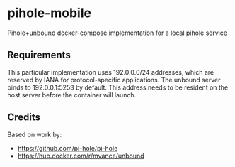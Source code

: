 # pihole-mobile

Pihole+unbound docker-compose implementation for a local pihole service

## Requirements

This particular implementation uses 192.0.0.0/24 addresses, which are reserved
by IANA for protocol-specific applications.  The unbound server binds to 192.0.0.1:5253
by default.  This address needs to be resident on the host server before the container 
will launch.

## Credits

Based on work by:

* https://github.com/pi-hole/pi-hole
* https://hub.docker.com/r/mvance/unbound


